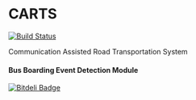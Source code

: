 CARTS
=================================================
[![Build Status](https://travis-ci.org/carts-uiet/cartsbusboarding.svg)](https://travis-ci.org/carts-uiet/cartsbusboarding)

Communication Assisted Road Transportation System  
#### Bus Boarding Event Detection Module  



[![Bitdeli Badge](https://d2weczhvl823v0.cloudfront.net/carts-uiet/cartsbusboarding/trend.png)](https://bitdeli.com/free "Bitdeli Badge")

